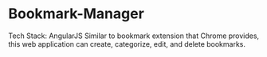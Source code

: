 # Bookmark-Manager
Tech Stack: AngularJS
Similar to bookmark extension that Chrome provides, this web application can create, categorize, edit, and delete bookmarks. 

